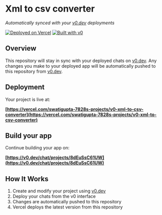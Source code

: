# Xml to csv converter

*Automatically synced with your [v0.dev](https://v0.dev) deployments*

[![Deployed on Vercel](https://img.shields.io/badge/Deployed%20on-Vercel-black?style=for-the-badge&logo=vercel)](https://vercel.com/swatigupta-7828s-projects/v0-xml-to-csv-converter)
[![Built with v0](https://img.shields.io/badge/Built%20with-v0.dev-black?style=for-the-badge)](https://v0.dev/chat/projects/8dEuSsC61UW)

## Overview

This repository will stay in sync with your deployed chats on [v0.dev](https://v0.dev).
Any changes you make to your deployed app will be automatically pushed to this repository from [v0.dev](https://v0.dev).

## Deployment

Your project is live at:

**[https://vercel.com/swatigupta-7828s-projects/v0-xml-to-csv-converter](https://vercel.com/swatigupta-7828s-projects/v0-xml-to-csv-converter)**

## Build your app

Continue building your app on:

**[https://v0.dev/chat/projects/8dEuSsC61UW](https://v0.dev/chat/projects/8dEuSsC61UW)**

## How It Works

1. Create and modify your project using [v0.dev](https://v0.dev)
2. Deploy your chats from the v0 interface
3. Changes are automatically pushed to this repository
4. Vercel deploys the latest version from this repository
